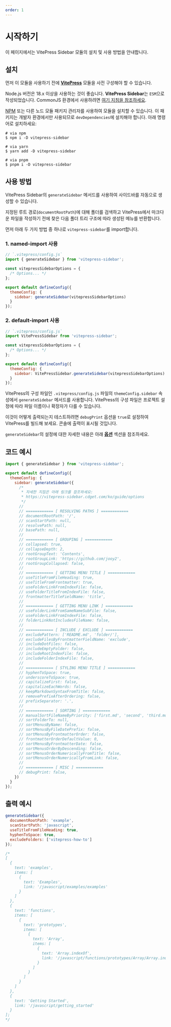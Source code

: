```yaml
---
order: 1
---
```


# 시작하기

이 페이지에서는 VitePress Sidebar 모듈의 설치 및 사용 방법을 안내합니다.

## 설치

먼저 이 모듈을 사용하기 전에 **[VitePress](https://vitepress.dev)** 모듈을 사전 구성해야 할 수 있습니다.

Node.js 버전은 18.x 이상을 사용하는 것이 좋습니다. **VitePress Sidebar**는 `ESM`으로 작성되었습니다. CommonJS 환경에서 사용하려면 [여기 지침을 참조하세요](/ko/troubleshooting/err-require-esm).

[NPM](https://www.npmjs.com/package/vitepress-sidebar) 또는 다른 노드 모듈 패키지 관리자를 사용하여 모듈을 설치할 수 있습니다. 이 패키지는 개발자 환경에서만 사용되므로 `devDependencies`에 설치해야 합니다. 아래 명령어로 설치하세요:

```shell
# via npm
$ npm i -D vitepress-sidebar

# via yarn
$ yarn add -D vitepress-sidebar

# via pnpm
$ pnpm i -D vitepress-sidebar
```

## 사용 방법

VitePress Sidebar의 `generateSidebar` 메서드를 사용하여 사이드바를 자동으로 생성할 수 있습니다.

지정된 루트 경로(`documentRootPath`)에 대해 폴더를 검색하고 VitePress에서 마크다운 파일을 작성하기 전에 찾은 다음 폴더 트리 구조에 따라 생성된 메뉴를 반환합니다.

먼저 아래 두 가지 방법 중 하나로 `vitepress-sidebar`를 import합니다.

### 1. named-import 사용

```javascript
// `.vitepress/config.js`
import { generateSidebar } from 'vitepress-sidebar';

const vitepressSidebarOptions = {
  /* Options... */
};

export default defineConfig({
  themeConfig: {
    sidebar: generateSidebar(vitepressSidebarOptions)
  }
});
```

### 2. default-import 사용

```javascript
// `.vitepress/config.js`
import VitePressSidebar from 'vitepress-sidebar';

const vitepressSidebarOptions = {
  /* Options... */
};

export default defineConfig({
  themeConfig: {
    sidebar: VitePressSidebar.generateSidebar(vitepressSidebarOptions)
  }
});
```

VitePress의 구성 파일인 `.vitepress/config.js` 파일의 `themeConfig.sidebar` 속성에서 `generateSidebar` 메서드를 사용합니다. VitePress의 구성 파일은 프로젝트 설정에 따라 파일 이름이나 확장자가 다를 수 있습니다.

이것이 어떻게 출력되는지 테스트하려면 `debugPrint` 옵션을 `true`로 설정하여 VitePress를 빌드해 보세요. 콘솔에 출력이 표시될 것입니다.

`generateSidebar`의 설정에 대한 자세한 내용은 아래 **[옵션](/ko/guide/options)** 섹션을 참조하세요.

## 코드 예시

```javascript
import { generateSidebar } from 'vitepress-sidebar';

export default defineConfig({
  themeConfig: {
    sidebar: generateSidebar({
      /*
       * 자세한 지침은 아래 링크를 참조하세요:
       * https://vitepress-sidebar.cdget.com/ko/guide/options
       */
      //
      // ============ [ RESOLVING PATHS ] ============
      // documentRootPath: '/',
      // scanStartPath: null,
      // resolvePath: null,
      // basePath: null,
      //
      // ============ [ GROUPING ] ============
      // collapsed: true,
      // collapseDepth: 2,
      // rootGroupText: 'Contents',
      // rootGroupLink: 'https://github.com/jooy2',
      // rootGroupCollapsed: false,
      //
      // ============ [ GETTING MENU TITLE ] ============
      // useTitleFromFileHeading: true,
      // useTitleFromFrontmatter: true,
      // useFolderLinkFromIndexFile: false,
      // useFolderTitleFromIndexFile: false,
      // frontmatterTitleFieldName: 'title',
      //
      // ============ [ GETTING MENU LINK ] ============
      // useFolderLinkFromSameNameSubFile: false,
      // useFolderLinkFromIndexFile: false,
      // folderLinkNotIncludesFileName: false,
      //
      // ============ [ INCLUDE / EXCLUDE ] ============
      // excludePattern: ['README.md', 'folder/'],
      // excludeFilesByFrontmatterFieldName: 'exclude',
      // includeDotFiles: false,
      // includeEmptyFolder: false,
      // includeRootIndexFile: false,
      // includeFolderIndexFile: false,
      //
      // ============ [ STYLING MENU TITLE ] ============
      // hyphenToSpace: true,
      // underscoreToSpace: true,
      // capitalizeFirst: false,
      // capitalizeEachWords: false,
      // keepMarkdownSyntaxFromTitle: false,
      // removePrefixAfterOrdering: false,
      // prefixSeparator: '.',
      //
      // ============ [ SORTING ] ============
      // manualSortFileNameByPriority: ['first.md', 'second', 'third.md'],
      // sortFolderTo: null,
      // sortMenusByName: false,
      // sortMenusByFileDatePrefix: false,
      // sortMenusByFrontmatterOrder: false,
      // frontmatterOrderDefaultValue: 0,
      // sortMenusByFrontmatterDate: false,
      // sortMenusOrderByDescending: false,
      // sortMenusOrderNumericallyFromTitle: false,
      // sortMenusOrderNumericallyFromLink: false,
      //
      // ============ [ MISC ] ============
      // debugPrint: false,
    })
  }
});
```

## 출력 예시

```javascript
generateSidebar({
  documentRootPath: 'example',
  scanStartPath: 'javascript',
  useTitleFromFileHeading: true,
  hyphenToSpace: true,
  excludeFolders: ['vitepress-how-to']
});

/*
[
  {
    text: 'examples',
    items: [
      {
        text: 'Examples',
        link: '/javascript/examples/examples'
      }
    ]
  },
  {
    text: 'functions',
    items: [
      {
        text: 'prototypes',
        items: [
          {
            text: 'Array',
            items: [
              {
                text: 'Array.indexOf',
                link: '/javascript/functions/prototypes/Array/Array.indexOf'
              }
            ]
          }
        ]
      }
    ]
  },
  {
    text: 'Getting Started',
    link: '/javascript/getting_started'
  }
];
*/
```
